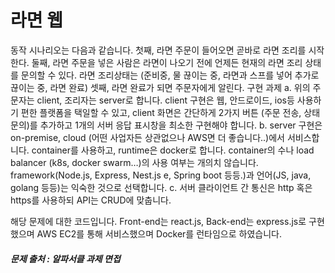 # 라면 웹
동작 시나리오는 다음과 같습니다.
첫째, 라면 주문이 들어오면 곧바로 라면 조리를 시작한다.
둘째, 라면 주문을 넣은 사람은 라면이 나오기 전에 언제든 현재의 라면 조리 상태를
문의할 수 있다. 라면 조리상태는 (준비중, 물 끊이는 중, 라면과 스프를 넣어 추가로
끊이는 중, 라면 완료)
셋째, 라면 완료가 되면 주문자에게 알린다.
구현 과제
a. 위의 주문자는 client, 조리자는 server로 합니다. client 구현은 웹,
안드로이드, ios등 사용하기 편한 플랫폼을 택일할 수 있고, client 화면은
간단하게 2가지 버튼 (주문 전송, 상태 문의)를 추가하고 1개의 서버 응답
표시창을 최소한 구현해야 합니다.
b. server 구현은 on-premise, cloud (어떤 사업자든 상관없으나 AWS면 더
좋습니다..)에서 서비스합니다. container를 사용하고, runtime은 docker로
합니다. container의 수나 load balancer (k8s, docker swarm…)의 사용 여부는
개의치 않습니다. framework(Node.js, Express, Nest.js e, Spring boot
등등.)과 언어(JS, java, golang 등등)는 익숙한 것으로 선택합니다.
c. 서버 클라이언트 간 통신은 http 혹은 https를 사용하되 API는 CRUD에
맞춥니다.

해당 문제에 대한 코드입니다.
Front-end는 react.js, Back-end는 express.js로 구현했으며
AWS EC2를 통해 서비스했으며
Docker를 런타임으로 하였습니다.

##### 문제 출처 : 알파서클 과제 면접
